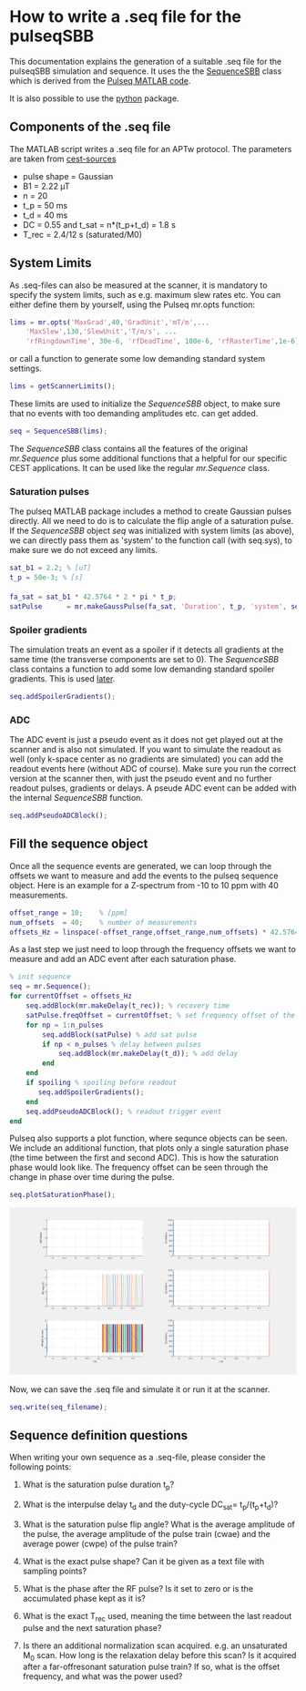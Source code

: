 # How to write a .seq file for the pulseqSBB

This documentation explains the generation of a suitable .seq file for the pulseqSBB simulation and sequence. It uses the the [SequenceSBB](SequenceSBB/@SequenceSBB/SequenceSBB.m) class which is derived from the [Pulseq MATLAB code](https://github.com/pulseq/pulseq/tree/master/matlab/%2Bmr). 

It is also possible to use the [python](https://github.com/imr-framework/pypulseq) package.

## Components of the .seq file

The MATLAB script writes a .seq file for an APTw protocol. The parameters are taken from [cest-sources](https://cest-sources.org/doku.php?id=standard_cest_protocols)

* pulse shape = Gaussian
* B1 = 2.22 µT
* n = 20
* t_p = 50 ms
* t_d = 40 ms
* DC = 0.55 and t_sat = n*(t_p+t_d) = 1.8 s
* T_rec = 2.4/12 s (saturated/M0)

## System Limits
As .seq-files can also be measured at the scanner, it is mandatory to specify the system limits, such as e.g. maximum slew rates etc. You can either define them by yourself, using the Pulseq mr.opts function:

```Matlab
lims = mr.opts('MaxGrad',40,'GradUnit','mT/m',...
    'MaxSlew',130,'SlewUnit','T/m/s', ...
    'rfRingdownTime', 30e-6, 'rfDeadTime', 100e-6, 'rfRasterTime',1e-6);
```
or call a function to generate some low demanding standard system settings.

```Matlab
lims = getScannerLimits();
```

These limits are used to initialize the *SequenceSBB* object, to make sure that no events with too demanding amplitudes etc. can get added.

```Matlab
seq = SequenceSBB(lims);
```

The *SequenceSBB* class contains all the features of the original *mr.Sequence* plus some additional functions that a helpful for our specific CEST applications. It can be used like the regular *mr.Sequence* class.

### Saturation pulses
The pulseq MATLAB package includes a method to create Gaussian pulses directly. All we need to do is to calculate the flip angle of a saturation pulse. If the *SequenceSBB* object *seq* was initialized with system limits (as above), we can directly pass them as 'system' to the function call (with seq.sys), to make sure we do not exceed any limits.

```Matlab
sat_b1 = 2.2; % [uT]
t_p = 50e-3; % [s]

fa_sat = sat_b1 * 42.5764 * 2 * pi * t_p;
satPulse      = mr.makeGaussPulse(fa_sat, 'Duration', t_p, 'system', seq.sys);
```

### Spoiler gradients
The simulation treats an event as a spoiler if it detects all gradients at the same time (the transverse components are set to 0). The *SequenceSBB* class contains a function to add some low demanding standard spoiler gradients. This is used [later](#fill-the-sequence-object). 

```Matlab
seq.addSpoilerGradients();

```

### ADC
The ADC event is just a pseudo event as it does not get played out at the scanner and is also not simulated. If you want to simulate the readout as well (only  k-space center as no gradients are simulated) you can add the readout events here (without ADC of course). Make sure you run the correct version at the scanner then, with just the pseudo event and no further readout pulses, gradients or delays. A pseude ADC event can be added with the internal *SequenceSBB* function.

```Matlab
seq.addPseudoADCBlock();
```

## Fill the sequence object
Once all the sequence events are generated, we can loop through the offsets we want to measure and add the events to the pulseq sequence object. Here is an example for a Z-spectrum from -10 to 10 ppm with 40 measurements.

```Matlab
offset_range = 10;    % [ppm]
num_offsets  = 40;    % number of measurements 
offsets_Hz = linspace(-offset_range,offset_range,num_offsets) * 42.5764 * B0; % Z spec offsets [Hz]
```

As a last step we just need to loop through the frequency offsets we want to measure and add an ADC event after each saturation phase.

```Matlab
% init sequence
seq = mr.Sequence();
for currentOffset = offsets_Hz
    seq.addBlock(mr.makeDelay(t_rec)); % recovery time
    satPulse.freqOffset = currentOffset; % set frequency offset of the pulse
    for np = 1:n_pulses
        seq.addBlock(satPulse) % add sat pulse
        if np < n_pulses % delay between pulses
            seq.addBlock(mr.makeDelay(t_d)); % add delay
        end
    end
    if spoiling % spoiling before readout
       seq.addSpoilerGradients(); 
    end
    seq.addPseudoADCBlock(); % readout trigger event
end
```

Pulseq also supports a plot function, where sequnce objects can be seen. We include an additional function, that plots only a single saturation phase (the time between the first and second ADC). This is how the saturation phase would look like. The frequency offset can be seen through the change in phase over time during the pulse.

```Matlab
seq.plotSaturationPhase();
```

![sequence diagram](./../examples/APTw_3T_example.png)

Now, we can save the .seq file and simulate it or run it at the scanner.

```Matlab
seq.write(seq_filename);
```

## Sequence definition questions

When writing your own sequence as a .seq-file, please consider the following points:

1. What is the saturation pulse duration t<sub>p</sub>?

2. What is the interpulse delay t<sub>d</sub> and the duty-cycle DC<sub>sat</sub>= t<sub>p</sub>/(t<sub>p</sub>+t<sub>d</sub>)?

3. What is the saturation pulse flip angle? What is the average amplitude of the pulse, the average amplitude of the pulse train (cwae) and the average power (cwpe) of the pulse train?

4. What is the exact pulse shape? Can it be given as a text file with sampling points?

5. What is the phase after the RF pulse? Is it set to zero or is the accumulated phase kept as it is?

6. What is the exact T<sub>rec</sub> used, meaning the time between the last readout pulse and  the next saturation phase?

7. Is there an additional normalization scan acquired. e.g. an unsaturated M<sub>0</sub> scan. How long is the relaxation delay before this scan? Is it acquired after a far-offresonant saturation pulse train? If so, what is the offset frequency, and what was the power used?
